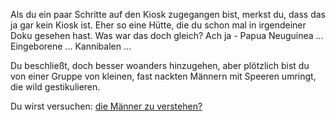 Als du ein paar Schritte auf den Kiosk zugegangen bist,
merkst du, dass das ja gar kein Kiosk ist. 
Eher so eine Hütte, die du schon mal in irgendeiner Doku gesehen hast.
Was war das doch gleich?
Ach ja - Papua Neuguinea ... Eingeborene ... Kannibalen ...

Du beschließt, doch besser woanders hinzugehen, aber plötzlich bist
du von einer Gruppe von kleinen, fast nackten Männern mit Speeren
umringt, die wild gestikulieren.

Du wirst versuchen: [die Männer zu verstehen?](verstehen/verstehen.md)